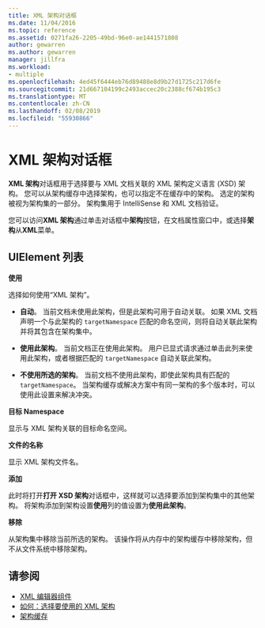 ```yaml
---
title: XML 架构对话框
ms.date: 11/04/2016
ms.topic: reference
ms.assetid: 0271fa26-2205-49bd-96e0-ae1441571808
author: gewarren
ms.author: gewarren
manager: jillfra
ms.workload:
- multiple
ms.openlocfilehash: 4ed45f6444eb76d89488e8d9b27d1725c217d6fe
ms.sourcegitcommit: 21d667104199c2493accec20c2388cf674b195c3
ms.translationtype: MT
ms.contentlocale: zh-CN
ms.lasthandoff: 02/08/2019
ms.locfileid: "55930866"
---
```

# <a name="xml-schemas-dialog-box"></a>XML 架构对话框

**XML 架构**对话框用于选择要与 XML 文档关联的 XML 架构定义语言 (XSD) 架构。 您可以从架构缓存中选择架构，也可以指定不在缓存中的架构。 选定的架构被视为架构集的一部分。 架构集用于 IntelliSense 和 XML 文档验证。

您可以访问**XML 架构**通过单击对话框中**架构**按钮，在文档属性窗口中，或选择**架构**从**XML**菜单。

## <a name="uielement-list"></a>UIElement 列表
 **使用**

 选择如何使用“XML 架构”。

-   **自动**。 当前文档未使用此架构，但是此架构可用于自动关联。 如果 XML 文档声明一个与此架构的 `targetNamespace` 匹配的命名空间，则将自动关联此架构并将其包含在架构集中。

-   **使用此架构**。 当前文档正在使用此架构。 用户已显式请求通过单击此列来使用此架构，或者根据匹配的 `targetNamespace` 自动关联此架构。

-   **不使用所选的架构**。 当前文档不使用此架构，即使此架构具有匹配的 `targetNamespace`。 当架构缓存或解决方案中有同一架构的多个版本时，可以使用此设置来解决冲突。

**目标 Namespace**

显示与 XML 架构关联的目标命名空间。

**文件的名称**

显示 XML 架构文件名。

**添加**

此时将打开**打开 XSD 架构**对话框中，这样就可以选择要添加到架构集中的其他架构。 将架构添加到架构设置**使用**列的值设置为**使用此架构**。

**移除**

从架构集中移除当前所选的架构。 该操作将从内存中的架构缓存中移除架构，但不从文件系统中移除架构。

## <a name="see-also"></a>请参阅

- [XML 编辑器组件](../xml-tools/xml-editor-components.md)
- [如何：选择要使用的 XML 架构](../xml-tools/how-to-select-the-xml-schemas-to-use.md)
- [架构缓存](../xml-tools/schema-cache.md)